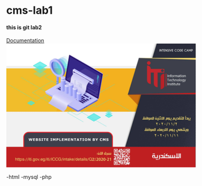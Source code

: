 # cms-lab1
#### this is git lab2

[Documentation](https://linktodocumentation)
![cms](https://github.com/mazeen-ali/cms-lab1/blob/main/img/indexPage.jpg)

-html
-mysql
-php